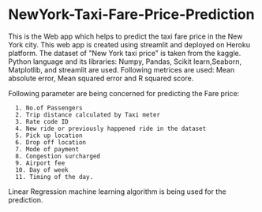 # NewYork-Taxi-Fare-Price-Prediction
This is the Web app which helps to predict the taxi fare price in the New York city.
This web app is created using streamlit and deployed on Heroku platform.
The dataset of "New York taxi price" is taken from the kaggle.
Python language and its libraries: Numpy, Pandas, Scikit learn,Seaborn, Matplotlib, and streamlit are used.
Following metrices are used: Mean absolute error, Mean squared error and R squared score.

Following parameter are being concerned for predicting the Fare price: 

      1. No.of Passengers
      2. Trip distance calculated by Taxi meter
      3. Rate code ID 
      4. New ride or previously happened ride in the dataset
      5. Pick up location
      6. Drop off location
      7. Mode of payment
      8. Congestion surcharged
      9. Airport fee
      10. Day of week
      11. Timing of the day.
      
 Linear Regression machine learning algorithm is being used for the prediction.
